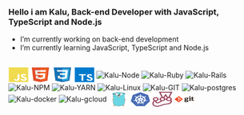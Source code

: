 ### Hello i am Kalu, Back-end Developer with JavaScript, TypeScript and Node.js

-  I’m currently working on back-end development
-  I’m currently learning JavaScript, TypeScript and Node.js

  
 </div>
<div style="display: inline_block"><br> 
  <img align="center" alt="Kalu-JS" height="30" width="40" src="https://raw.githubusercontent.com/devicons/devicon/master/icons/javascript/javascript-plain.svg">
  <img align="center" alt="Kalu-HTML" height="30" width="40" src="https://raw.githubusercontent.com/devicons/devicon/master/icons/html5/html5-original.svg">
  <img align="center" alt="Kalu-CSS" height="30" width="40" src="https://raw.githubusercontent.com/devicons/devicon/master/icons/css3/css3-original.svg">
  <img align="center" alt="Kalu-Ts" height="30" width="40" src="https://raw.githubusercontent.com/devicons/devicon/master/icons/typescript/typescript-plain.svg">
  <img align="center" alt="Kalu-Node" height="30" width="40" src="https://cdn.jsdelivr.net/gh/devicons/devicon/icons/nodejs/nodejs-original.svg" />
  <img align="center" alt="Kalu-Ruby" height="30" width="40" src="https://cdn.jsdelivr.net/gh/devicons/devicon/icons/ruby/ruby-original.svg" />
  <img align="center" alt="Kalu-Rails" height="30" width="40" src="https://cdn.jsdelivr.net/gh/devicons/devicon/icons/rails/rails-plain.svg" />
  <img align="center" alt="Kalu-NPM" height="30" width="40" src="https://cdn.jsdelivr.net/gh/devicons/devicon/icons/npm/npm-original-wordmark.svg" />
  <img align="center" alt="Kalu-YARN" height="30" width="40" src="https://cdn.jsdelivr.net/gh/devicons/devicon/icons/yarn/yarn-original.svg" />
  <img align="center" alt="Kalu-Linux" height="30" width="40" src="https://cdn.jsdelivr.net/gh/devicons/devicon/icons/linux/linux-original.svg" />
  <img align="center" alt="Kalu-GIT" height="30" width="40" src="https://cdn.jsdelivr.net/gh/devicons/devicon/icons/git/git-original.svg" />
  <img align="center" alt="Kalu-postgres" height="30" width="40" src="https://cdn.jsdelivr.net/gh/devicons/devicon/icons/postgresql/postgresql-original.svg" />
  <img align="center" alt="Kalu-docker" height="30" width="40" src="https://cdn.jsdelivr.net/gh/devicons/devicon/icons/docker/docker-original.svg" />
  <img align="center" alt="Kalu-gcloud" height="30" width="40" src="https://cdn.jsdelivr.net/gh/devicons/devicon/icons/googlecloud/googlecloud-original.svg" />
  <img align="center" alt="Kalu-gcloud" height="30" width="40" src="https://github.com/devicons/devicon/blob/v2.15.1/icons/go/go-original.svg" />
  <img align="center" alt="Kalu-gcloud" height="30" width="40" src="https://github.com/devicons/devicon/blob/v2.15.1/icons/kubernetes/kubernetes-plain.svg" />
   <img align="center" alt="Kalu-gcloud" height="30" width="40" src="https://github.com/devicons/devicon/blob/v2.15.1/icons/jest/jest-plain.svg" />
  <img align="center" alt="Kalu-gcloud" height="30" width="40" src="https://github.com/devicons/devicon/blob/v2.15.1/icons/git/git-original-wordmark.svg" />
  </div>

